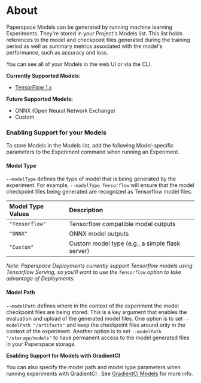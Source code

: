 # About

Paperspace Models can be generated by running machine learning Experiments. They're stored in your Project's Models list. This list holds references to the model and checkpoint files generated during the training period as well as summary metrics associated with the model's performance, such as accuracy and loss.

You can see all of your Models in the web UI or via the CLI.

**Currently Supported Models:**

* [TensorFlow 1.x](https://www.tensorflow.org/guide/saved_model)

**Future Supported Models:**

* ONNX \(Open Neural Network Exchange\) 
* Custom

### Enabling Support for your Models

To store Models in the Models list, add the following Model-specific parameters to the Experiment command when running an Experiment.

#### Model Type

`--modelType` defines the type of model that is being generated by the experiment. For example, `--modelType Tensorflow` will ensure that the model checkpoint files being generated are recognized as Tensorflow model files.

| Model Type Values | Description |
| :--- | :--- |
| `"Tensorflow"` | Tensorflow compatible model outputs |
| `"ONNX"` | ONNX model outputs |
| `"Custom"` | Custom model type \(e.g., a simple flask server\) |

_Note: Paperspace Deployments currently support Tensorflow models using Tensorflow Serving, so you'll want to use the `Tensorflow` option to take advantage of Deployments._

#### Model Path

`--modelPath` defines where in the context of the experiment the model checkpoint files are being stored. This is a key argument that enables the evaluation and upload of the generated model files. One option is to set `--modelPath "/artifacts"` and keep the checkpoint files around only in the context of the experiment. Another option is to set `--modelPath "/storage/models"` to have permanent access to the model generated files in  your Paperspace storage.

**Enabling Support for Models with GradientCI**

You can also specify the model path and model type parameters when running experiments with GradientCI . See [GradientCI Models](https://docs.paperspace.com/gradient/projects/gradientci#models) for more info.

 

